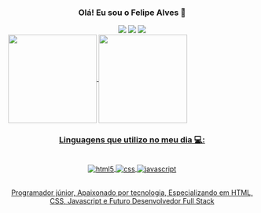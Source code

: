 <div style="displainy: inline_block; "background-color: #e6e6e6; padding: 20px; border-radius: 10px; margin: 20px 0; display: flex;" align="center">
  
### Olá! Eu sou o Felipe Alves 👋
</div>

<div align=center> 
  <a href="https://www.instagram.com/itz._felipe1/" target="_blank"><img src="https://img.shields.io/badge/-Instagram-%23E4405F?style=for-the-badge&logo=instagram&logoColor=white" target="_blank"></a>
  <a href="" target="_blank"><img src="https://img.shields.io/badge/-LinkedIn-%230077B5?style=for-the-badge&logo=linkedin&logoColor=white" target="_blank"></a>
  <a href="" target="_blank"><img src="https://img.shields.io/badge/X-000000?style=for-the-badge&logo=x&logoColor=white" target="_blank"></a>
</div>

<div style="display: flex" align=center>
  <a href="https://github.com/fexz0/github-readme-stats">
    <img height=180 align="center" src="https://github-readme-stats.vercel.app/api?username=fexz0&show_icons=true&theme=dark&card_width=300" />
    <img height=180 align="center" src="https://github-readme-stats.vercel.app/api/top-langs?username=fexz0&theme=dark&layout=compact&langs_count=8&card_width=300" />
</div>

<div style="displainy: inline_block; "background-color: #e6e6e6; padding: 20px; border-radius: 10px; margin: 20px 0; display: flex;" align="center">

### Linguagens que utilizo no meu dia 💻:
</div>
<div style="displainy: inline_block; style="background-color: #e6e6e6; padding: 20px; border-radius: 10px; margin: 20px 0; display: flex;" align="center"><br>
  <img align="center" alt="html5" src="https://img.shields.io/badge/HTML5-E34F26?style=for-the-badge&logo=html5&logoColor=white">
  <img align="center" alt="css" src="https://img.shields.io/badge/CSS-239120?&style=for-the-badge&logo=css3&logoColor=white">
  <img align="center" alt="javascript" src="https://img.shields.io/badge/JavaScript-F7DF1E?style=for-the-badge&logo=javascript&logoColor=black">
</div><br>

<div style="displainy: inline_block; "background-color: #e6e6e6; padding: 20px; border-radius: 10px; margin: 20px 0; display: flex;" align="center">

Programador júnior, Apaixonado por tecnologia, Especializando em HTML, CSS, Javascript e Futuro Desenvolvedor Full Stack
</div>
